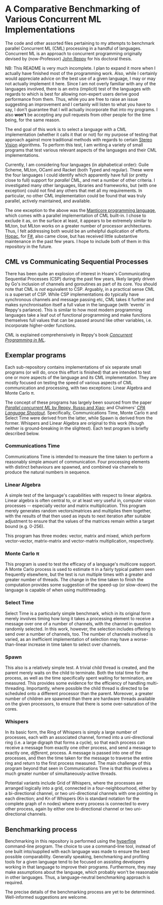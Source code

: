 # A Comparative Benchmarking of Various Concurrent ML Implementations
The code and other assorted files pertaining to my attempts to benchmark parallel Concurrent ML (CML) processing in a handful of languages.  Concurrent ML is an approach to concurrent programming originally devised by (now-Professor) [John Reppy](https://www.cs.uchicago.edu/people/profile/john-h-reppy/) for his doctoral thesis.

NB:  This README is very much incomplete.  I plan to expand it more when I actually have finished most of the programming work.  Also, while I certainly would appreciate advice on the best use of a given language, I may or may not actually implement it here.  Since I am not overly familiar with any of the languages involved, there is an extra (implicit) test of the languages with regards to which is best for allowing non-expert users derive good performance from them.  Thus, while you are free to raise an issue suggesting an improvement and I certainly will listen to what you have to say, I don't guarantee that I will actually incorporate that into my programs.  I also **won't** be accepting any pull requests from other people for the time being, for the same reason.

The end goal of this work is to select a language with a CML implementation (whether it calls it that or not) for my purpose of testing that approach against more traditional methods with regards to certain [Stereo Vision](https://en.wikipedia.org/wiki/Computer_stereo_vision) algorithms.  To perform this test, I am writing a variety of small programs that test various relevant aspects of the languages and their CML implementations.

Currently, I am considering four languages (in alphabetical order):  Guile Scheme, MLton, OCaml and Racket (both Typed and regular).  These were the four languages I could identify which apparently have full (or pretty close to full) support for *parallel* CML, and met a number of other criteria.  I investigated many other languages, libraries and frameworks, but (with one exception) could not find any others that met all my requirements.  In particular, no other CML implementation could be found that was truly parallel, actively maintained, and available.

The one exception to the above was the [Manticore programming language](https://www.cs.rit.edu/~mtf/manticore/), which comes with a parallel implementation of CML built-in.  I chose to exclude it as, on the surface at least, it appears to be extremely similar to MLton, but MLton works on a greater number of processor architectures.  Thus, I felt addressing both would be an unhelpful duplication of efforts.  [Hopac](https://github.com/Hopac/Hopac), for [F#](https://fsharp.org/), also came close, but has received little substantive maintenance in the past few years.  I hope to include both of them in this repository in the future.

## CML vs Communicating Sequential Processes
There has been quite an explosion of interest in Hoare's Communicating Sequential Processes (CSP) during the past few years, likely largely driven by Go's inclusion of channels and goroutines as part of its core.  You should note that CML is *not* equivalent to CSP.  Arguably, in a practical sense CML is a superset of CSP.  While CSP implementations do typically have synchronous channels and message passing etc, CML takes it further and makes synchronisation itself a full value in the language (with 'events' in Reppy's parlance).  This is similar to how most modern programming languages take a leaf out of functional programming and make functions themselves full values that can be passed around like other variables, i.e. incorporate higher-order functions.

CML is explained comprehensively in Reppy's book [*Concurrent Programming in ML*](https://www.worldcat.org/title/concurrent-programming-in-ml/oclc/444440035?referer=di&ht=edition).

## Exemplar programs
Each sub-repository contains implementations of six separate small programs (or will do, once this effort is finished) that are intended to test one or more aspects of the language and its CML implementation.  They are mostly focused on testing the speed of various aspects of CML communication and processing, with two exceptions:  Linear Algebra and Monte Carlo π.

The concept of these programs has largely been sourced from the paper [*Parallel concurrent ML* by Reppy, Russo and Xiao](https://doi.org/10.1145/1596550.1596588); and Chalmers' [*CPA Language Shootout*](https://github.com/kevin-chalmers/cpa-lang-shootout).  Specifically, Communications Time, Monte Carlo π and Select Time were derived from the latter, while Spawn is derived from the former.  Whispers and Linear Algebra are original to this work (though neither is ground-breaking in the slightest).  Each test program is briefly described below.

### Communications Time
Communications Time is intended to measure the time taken to perform a reasonably simple amount of communication.  Four processing elements with distinct behaviours are spawned, and combined via channels to produce the natural numbers in sequence.

### Linear Algebra
A simple test of the language's capabilities with respect to linear algebra.  Linear algebra is often central to, or at least very useful in, computer vision processes -- especially vector and matrix multiplication.  This program merely generates random vectors/matrices and multiplies them together, with the results of that then used as inputs to next iteration after suitable adjustment to ensure that the values of the matrices remain within a target bound (e.g. 0-256).

This program has three modes:  vector, matrix and mixed, which perform vector-vector, matrix-matrix and vector-matrix multiplication, respectively.

### Monte Carlo π
This program is used to test the efficacy of a language's multicore support.  A Monte Carlo process is used to estimate π in a fairly typical pattern seen frequently elsewhere, but the test is run multiple times with a greater and greater number of threads.  The change in the time taken to finish the computation provides some suggestion of the speed-up (or slow-down) the language is capable of when using multithreading.

### Select Time
Select Time is a particularly simple benchmark, which in its original form merely involves timing how long it takes a processing element to receive a message over one of a number of channels, with the channel in question randomly selected.  In this work, however, the selection includes offering to send over a number of channels, too.  The number of channels involved is varied, as an inefficient implementation of selection may have a worse-than-linear increase in time taken to select over channels.

### Spawn
This also is a relatively simple test.  A trivial child thread is created, and the parent merely waits on the child to terminate.  Both the total time for the process, as well as the time specifically spent waiting for termination, are measured.  This provides some evidence for the efficiency of handling multi-threading.  Importantly, where possible the child thread is directed to be scheduled onto a different processor than the parent.  Moreover, a greater number of children are spawned than there are hardware threads available on the given processors, to ensure that there is some over-saturation of the cores.

### Whispers
In its basic form, the Ring of Whispers is simply a large number of processes, each with an associated channel, formed into a uni-directional ring (i.e. a large digraph that forms a cycle), so that each process can receive a message from exactly one other process, and send a message to exactly one, *different*, process.  A message is passed into one of the processes, and then the time taken for the message to traverse the entire ring and return to the first process measured.  The main challenge of this program beyond that seen in Communications Time is that this involves a much greater number of simultaneously-active threads.

Potential variants include Grid of Whispers, where the processes are arranged logically into a grid, connected in a four-neighbourhood, either by a bi-directional channel, or two uni-directional channels with one pointing in each direction;  and Kn of Whispers (Kn is standard notation for the complete graph of n nodes) where every process is connected to every other process, again by either one bi-directional channel or two uni-directional channels.

## Benchmarking process
Benchmarking in this repository is performed using the [hyperfine](https://github.com/sharkdp/hyperfine) command-line program.  The choice to use a command-line tool, instead of one built into/supplied with each language was made to ensure the best possible comparability.  Generally speaking, benchmarking and profiling tools for a given language tend to be focused on assisting developers working in that language to improve their programs.  Furthermore, they may make assumptions about the language, which probably won't be reasonable in other languages.  Thus, a language-neutral benchmarking approach is required.

The precise details of the benchmarking process are yet to be determined.  Well-informed suggestions are welcome.
